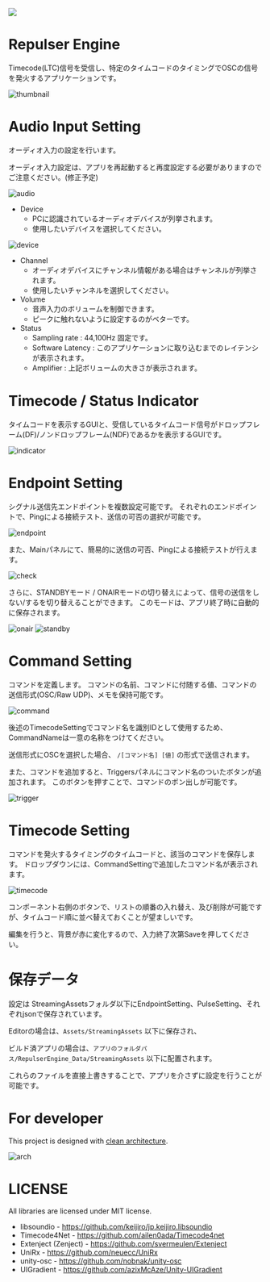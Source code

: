 ![](https://github.com/kodai100/RepulserEngine/workflows/StandaloneWindows64/badge.svg)

# Repulser Engine

Timecode(LTC)信号を受信し、特定のタイムコードのタイミングでOSCの信号を発火するアプリケーションです。

![thumbnail](https://github.com/ProjectBLUE-000/RepulserEngine/blob/master/Thumbnails/thumbnail.png)

# Audio Input Setting

オーディオ入力の設定を行います。

オーディオ入力設定は、アプリを再起動すると再度設定する必要がありますのでご注意ください。(修正予定)

![audio](https://github.com/ProjectBLUE-000/RepulserEngine/blob/master/Thumbnails/audio.png)

- Device
    - PCに認識されているオーディオデバイスが列挙されます。
    - 使用したいデバイスを選択してください。

![device](https://github.com/ProjectBLUE-000/RepulserEngine/blob/master/Thumbnails/device.png)

- Channel
    - オーディオデバイスにチャンネル情報がある場合はチャンネルが列挙されます。
    - 使用したいチャンネルを選択してください。
- Volume
    - 音声入力のボリュームを制御できます。
    - ピークに触れないように設定するのがベターです。
- Status
    - Sampling rate : 44,100Hz 固定です。
    - Software Latency : このアプリケーションに取り込むまでのレイテンシが表示されます。
    - Amplifier : 上記ボリュームの大きさが表示されます。

# Timecode / Status Indicator

タイムコードを表示するGUIと、受信しているタイムコード信号がドロップフレーム(DF)/ノンドロップフレーム(NDF)であるかを表示するGUIです。

![indicator](https://github.com/ProjectBLUE-000/RepulserEngine/blob/master/Thumbnails/indicator.png)

# Endpoint Setting

シグナル送信先エンドポイントを複数設定可能です。
それぞれのエンドポイントで、Pingによる接続テスト、送信の可否の選択が可能です。

![endpoint](https://github.com/ProjectBLUE-000/RepulserEngine/blob/master/Thumbnails/endpoint.png)

また、Mainパネルにて、簡易的に送信の可否、Pingによる接続テストが行えます。

![check](https://github.com/ProjectBLUE-000/RepulserEngine/blob/master/Thumbnails/check.png)

さらに、STANDBYモード / ONAIRモードの切り替えによって、信号の送信をしない/するを切り替えることができます。
このモードは、アプリ終了時に自動的に保存されます。

![onair](https://github.com/ProjectBLUE-000/RepulserEngine/blob/master/Thumbnails/onair.png)
![standby](https://github.com/ProjectBLUE-000/RepulserEngine/blob/master/Thumbnails/standby.png)

# Command Setting
コマンドを定義します。
コマンドの名前、コマンドに付随する値、コマンドの送信形式(OSC/Raw UDP)、メモを保持可能です。

![command](https://github.com/ProjectBLUE-000/RepulserEngine/blob/master/Thumbnails/command.png)

後述のTimecodeSettingでコマンド名を識別IDとして使用するため、CommandNameは一意の名称をつけてください。

送信形式にOSCを選択した場合、 `/[コマンド名] [値]` の形式で送信されます。

また、コマンドを追加すると、Triggersパネルにコマンド名のついたボタンが追加されます。
このボタンを押すことで、コマンドのポン出しが可能です。

![trigger](https://github.com/ProjectBLUE-000/RepulserEngine/blob/master/Thumbnails/trigger.png)

# Timecode Setting
コマンドを発火するタイミングのタイムコードと、該当のコマンドを保存します。
ドロップダウンには、CommandSettingで追加したコマンド名が表示されます。

![timecode](https://github.com/ProjectBLUE-000/RepulserEngine/blob/master/Thumbnails/timecode.png)

コンポーネント右側のボタンで、リストの順番の入れ替え、及び削除が可能ですが、タイムコード順に並べ替えておくことが望ましいです。

編集を行うと、背景が赤に変化するので、入力終了次第Saveを押してください。

# 保存データ

設定は StreamingAssetsフォルダ以下にEndpointSetting、PulseSetting、それぞれjsonで保存されています。

Editorの場合は、```Assets/StreamingAssets``` 以下に保存され、

ビルド済アプリの場合は、```アプリのフォルダパス/RepulserEngine_Data/StreamingAssets``` 以下に配置されます。

これらのファイルを直接上書きすることで、アプリを介さずに設定を行うことが可能です。

# For developer

This project is designed with [clean architecture](https://blog.cleancoder.com/uncle-bob/2012/08/13/the-clean-architecture.html).

![arch](https://github.com/ProjectBLUE-000/RepulserEngine/blob/master/Thumbnails/arch.png)



# LICENSE

All libraries are licensed under MIT license.

- libsoundio - https://github.com/keijiro/jp.keijiro.libsoundio
- Timecode4Net - https://github.com/ailen0ada/Timecode4net
- Extenject (Zenject) - https://github.com/svermeulen/Extenject
- UniRx - https://github.com/neuecc/UniRx
- unity-osc - https://github.com/nobnak/unity-osc
- UIGradient - https://github.com/azixMcAze/Unity-UIGradient